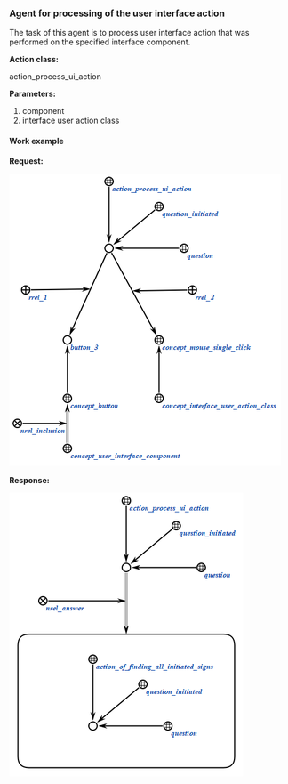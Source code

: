 ### Agent for processing of the user interface action

The task of this agent is to process user interface action that was performed on the specified interface component.

**Action class:**

action_process_ui_action

**Parameters:**

1. component
1. interface user action class

#### Work example

**Request:**

![](content/request.png)

**Response:**

![](content/response.png)